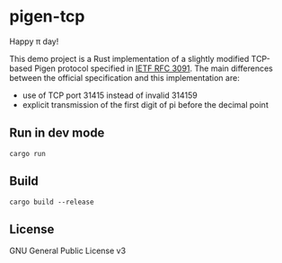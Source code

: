 # pigen-tcp

Happy &pi; day!

This demo project is a Rust implementation of a slightly modified TCP-based Pigen protocol specified in [IETF RFC 3091](https://datatracker.ietf.org/doc/html/rfc3091). The main differences between the official specification and this implementation are:

- use of TCP port 31415 instead of invalid 314159
- explicit transmission of the first digit of pi before the decimal point

## Run in dev mode

```
cargo run
```

## Build

``` 
cargo build --release
```

## License

GNU General Public License v3
